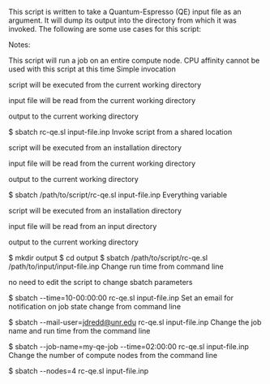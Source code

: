 This script is written to take a Quantum-Espresso (QE) input file as an argument. It will dump its output into the directory from which it was invoked. The following are some use cases for this script:

Notes:

This script will run a job on an entire compute node.
CPU affinity cannot be used with this script at this time
Simple invocation

script will be executed from the current working directory

input file will be read from the current working directory

output to the current working directory

$ sbatch rc-qe.sl input-file.inp
Invoke script from a shared location

script will be executed from an installation directory

input file will be read from the current working directory

output to the current working directory

$ sbatch /path/to/script/rc-qe.sl input-file.inp
Everything variable

script will be executed from an installation directory

input file will be read from an input directory

output to the current working directory

$ mkdir output $ cd output $ sbatch /path/to/script/rc-qe.sl /path/to/input/input-file.inp
Change run time from command line

no need to edit the script to change sbatch parameters

$ sbatch --time=10-00:00:00 rc-qe.sl input-file.inp
Set an email for notification on job state change from command line

$ sbatch --mail-user=jdredd@unr.edu rc-qe.sl input-file.inp
Change the job name and run time from the command line

$ sbatch --job-name=my-qe-job --time=02:00:00 rc-qe.sl input-file.inp
Change the number of compute nodes from the command line

$ sbatch --nodes=4 rc-qe.sl input-file.inp
